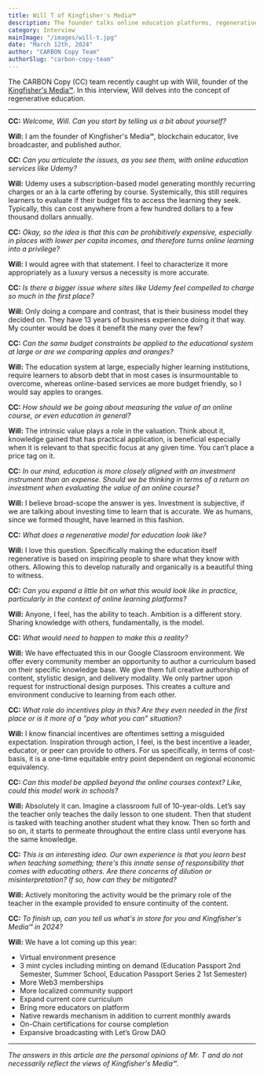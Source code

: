 ```yaml
---
title: Will T of Kingfisher's Media℠
description: The founder talks online education platforms, regenerative educational models, and the concept of value.
category: Interview
mainImage: "/images/will-t.jpg"
date: "March 12th, 2024"
author: "CARBON Copy Team"
authorSlug: "carbon-copy-team"
---
```


The CARBON Copy (CC) team recently caught up with Will, founder of the [Kingfisher's Media℠](/project/kingfishers-media/). In this interview, Will delves into the concept of regenerative education.

<hr class="lede center-square">

**CC:** *Welcome, Will. Can you start by telling us a bit about yourself?*

**Will:** I am the founder of Kingfisher's Media℠, blockchain educator, live broadcaster, and published author.

**CC:** *Can you articulate the issues, as you see them, with online education services like Udemy?*

**Will:** Udemy uses a subscription-based model generating monthly recurring charges or an à la carte offering by course. Systemically, this still requires learners to evaluate if their budget fits to access the learning they seek. Typically, this can cost anywhere from a few hundred dollars to a few thousand dollars annually.

**CC:** *Okay, so the idea is that this can be prohibitively expensive, especially in places with lower per capita incomes, and therefore turns online learning into a privilege?*

**Will:** I would agree with that statement. I feel to characterize it more appropriately as a luxury versus a necessity is more accurate.

**CC:** *Is there a bigger issue where sites like Udemy feel compelled to charge so much in the first place?*

**Will:** Only doing a compare and contrast, that is their business model they decided on. They have 13 years of business experience doing it that way. My counter would be does it benefit the many over the few?

**CC:** *Can the same budget constraints be applied to the educational system at large or are we comparing apples and oranges?*

**Will:** The education system at large, especially higher learning institutions, require learners to absorb debt that in most cases is insurmountable to overcome, whereas online-based services ae more budget friendly, so I would say apples to oranges.

**CC:** *How should we be going about measuring the value of an online course, or even education in general?*

**Will:** The intrinsic value plays a role in the valuation. Think about it, knowledge gained that has practical application, is beneficial especially when it is relevant to that specific focus at any given time. You can’t place a price tag on it.

**CC:** *In our mind, education is more closely aligned with an investment instrument than an expense. Should we be thinking in terms of a return on investment when evaluating the value of an online course?*

**Will:** I believe broad-scope the answer is yes. Investment is subjective, if we are talking about investing time to learn that is accurate. We as humans, since we formed thought, have learned in this fashion.

**CC:** *What does a regenerative model for education look like?*

**Will:** I love this question. Specifically making the education itself regenerative is based on inspiring people to share what they know with others. Allowing this to develop naturally and organically is a beautiful thing to witness.

**CC:** *Can you expand a little bit on what this would look like in practice, particularly in the context of online learning platforms?*

**Will:** Anyone, I feel, has the ability to teach. Ambition is a different story. Sharing knowledge with others, fundamentally, is the model.

**CC:** *What would need to happen to make this a reality?*

**Will:** We have effectuated this in our Google Classroom environment. We offer every community member an opportunity to author a curriculum based on their specific knowledge base. We give them full creative authorship of content, stylistic design, and delivery modality. We only partner upon request for instructional design purposes. This creates a culture and environment conducive to learning from each other.

**CC:** *What role do incentives play in this? Are they even needed in the first place or is it more of a "pay what you can" situation?*

**Will:** I know financial incentives are oftentimes setting a misguided expectation. Inspiration through action, I feel, is the best incentive a leader, educator, or peer can provide to others. For us specifically, in terms of cost-basis, it is a one-time equitable entry point dependent on regional economic equivalency.

**CC:** *Can this model be applied beyond the online courses context? Like, could this model work in schools?*

**Will:** Absolutely it can. Imagine a classroom full of 10-year-olds. Let’s say the teacher only teaches the daily lesson to one student. Then that student is tasked with teaching another student what they know. Then so forth and so on, it starts to permeate throughout the entire class until everyone has the same knowledge.

**CC:** *This is an interesting idea. Our own experience is that you learn best when teaching something; there's this innate sense of responsibility that comes with educating others. Are there concerns of dilution or misinterpretation?  If so, how can they be mitigated?*

**Will:** Actively monitoring the activity would be the primary role of the teacher in the example provided to ensure continuity of the content.

**CC:** *To finish up, can you tell us what's in store for you and Kingfisher's Media℠ in 2024?*

**Will:** We have a lot coming up this year:

- Virtual environment presence
- 3 mint cycles including minting on demand (Education Passport 2nd Semester, Summer School, Education Passport Series 2 1st Semester)
- More Web3 memberships
- More localized community support
- Expand current core curriculum
- Bring more educators on platform
- Native rewards mechanism in addition to current monthly awards
- On-Chain certifications for course completion
- Expansive broadcasting with Let’s Grow DAO

---

*The answers in this article are the personal opinions of Mr. T and do not necessarily reflect the views of Kingfisher's Media℠.*
